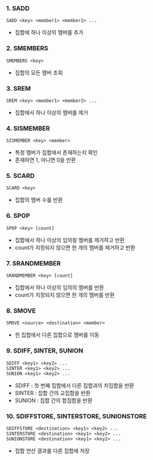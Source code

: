 ### 1. SADD

```
SADD <key> <member1> <member2> ...
```

- 집합에 하나 이상의 멤버를 추가

### 2. SMEMBERS

```
SMEMBERS <key>
```

- 집합의 모든 멤버 조회

### 3. SREM

```
SREM <key> <member1> <member2> ...
```

- 집합에서 하나 이상의 멤버를 제거

### 4. SISMEMBER

```
SISMEMBER <key> <member>
```

- 특정 멤버가 집합에서 존재하는지 확인
- 존재하면 1, 아니면 0을 반환

### 5. SCARD

```
SCARD <key>
```

- 집합의 멤버 수를 반환

### 6. SPOP

```
SPOP <key> [count]
```

- 집합에서 하나 이상의 임의읭 멤버를 제거하고 반환
- count가 지정되지 않으면 한 개의 멤버를 제거하고 반환

### 7. SRANDMEMBER

```
SRANDMEMBER <key> [count]
```

- 집합에서 하나 이상의 임의의 멤버를 반환
- count가 지정되지 않으면 한 개의 멤버를 반환

### 8. SMOVE

```
SMOVE <source> <destination> <member>
```

- 한 집합에서 다른 집합으로 멤버를 이동

### 9. SDIFF, SINTER, SUNION

```
SDIFF <key1> <key2> ...
SINTER <key1> <key2> ...
SUNION <key1> <key2> ...
```

- SDIFF : 첫 번째 집합에서 다른 집합과의 차집합을 반환
- SINTER : 집합 간의 교집합을 반환
- SUNION : 집합 간의 합집합을 반환

### 10. SDIFFSTORE, SINTERSTORE, SUNIONSTORE

```
SDIFFSTORE <destination> <key1> <key2> ...
SINTERSTORE <destination> <key1> <key2> ...
SUNIONSTORE <destination> <key1> <key2> ...
```

- 집합 연산 결과를 다른 집합에 저장
